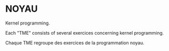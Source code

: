 # NOYAU
Kernel programming.


Each "TME" consists of several exercices concerning kernel programming.

Chaque TME regroupe des exercices de la programmation noyau.
